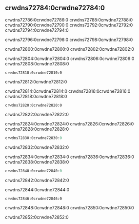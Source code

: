 ## crwdns72784:0crwdne72784:0

crwdns72786:0crwdne72786:0 crwdns72788:0crwdne72788:0 crwdns72790:0crwdne72790:0 crwdns72792:0crwdne72792:0 crwdns72794:0crwdne72794:0

crwdns72796:0crwdne72796:0 crwdns72798:0crwdne72798:0

crwdns72800:0crwdne72800:0 crwdns72802:0crwdne72802:0

crwdns72804:0crwdne72804:0 crwdns72806:0crwdne72806:0 crwdns72808:0crwdne72808:0

```rust,ignore,does_not_compile
crwdns72810:0crwdne72810:0
```


<span class="caption">crwdns72812:0crwdne72812:0</span>

crwdns72814:0crwdne72814:0 crwdns72816:0crwdne72816:0 crwdns72818:0crwdne72818:0

```console
crwdns72820:0crwdne72820:0
```

crwdns72822:0crwdne72822:0

crwdns72824:0crwdne72824:0 crwdns72826:0crwdne72826:0 crwdns72828:0crwdne72828:0

```rust
crwdns72830:0crwdne72830:0
```


<span class="caption">crwdns72832:0crwdne72832:0</span>

crwdns72834:0crwdne72834:0 crwdns72836:0crwdne72836:0 crwdns72838:0crwdne72838:0

```rust
crwdns72840:0crwdne72840:0
```


<span class="caption">crwdns72842:0crwdne72842:0</span>

crwdns72844:0crwdne72844:0

```console
crwdns72846:0crwdne72846:0
```

crwdns72848:0crwdne72848:0 crwdns72850:0crwdne72850:0

crwdns72852:0crwdne72852:0
